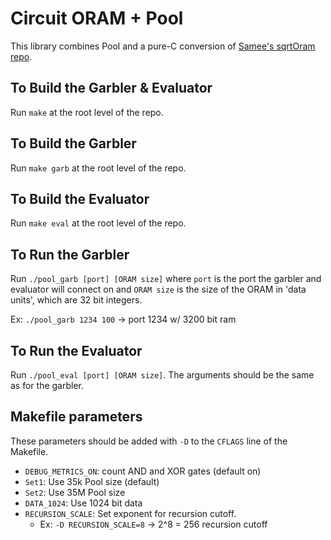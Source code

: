 # Circuit ORAM + Pool

This library combines Pool and a pure-C conversion of [Samee's sqrtOram repo](https://github.com/samee/sqrtOram).


## To Build the Garbler & Evaluator

Run ```make``` at the root level of the repo.

## To Build the Garbler

Run ```make garb``` at the root level of the repo.

## To Build the Evaluator

Run ```make eval``` at the root level of the repo.

## To Run the Garbler

Run ```./pool_garb [port] [ORAM size]``` where ```port``` is the port the garbler and evaluator will connect on and ```ORAM size``` is the size of the ORAM in 'data units', which are 32 bit integers.

Ex: ```./pool_garb 1234 100``` -> port 1234 w/ 3200 bit ram

## To Run the Evaluator

Run ```./pool_eval [port] [ORAM size]```. The arguments should be the same as for the garbler.

## Makefile parameters
These parameters should be added with ```-D``` to the ```CFLAGS``` line of the Makefile.

- ```DEBUG_METRICS_ON```: count AND and XOR gates (default on)
- ```Set1```: Use 35k Pool size (default)
- ```Set2```: Use 35M Pool size
- ```DATA_1024```: Use 1024 bit data
- ```RECURSION_SCALE```: Set exponent for recursion cutoff.
    - Ex: ```-D RECURSION_SCALE=8``` -> 2^8 = 256 recursion cutoff



